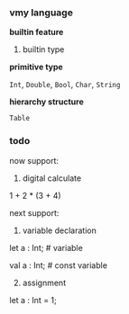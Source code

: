 ### vmy language

**builtin feature**

1. builtin type

**primitive type**

`Int`, `Double`, `Bool`, `Char`, `String`

**hierarchy structure**

`Table` 

### todo

now support:

1. digital calculate

1 + 2 * (3 + 4)

next support: 

1. variable declaration 

let a : Int; # variable

val a : Int; # const variable
 
2. assignment
 
let a : Int = 1;
 
